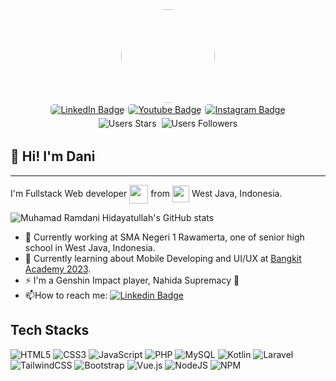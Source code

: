 <div id="header" align="center">
  <img src="https://media.giphy.com/media/k0ijJhqrUP4T2EvmJ1/giphy.gif"/>
</div>
<div id="badges">
  <a href="https://www.linkedin.com/in/muhamad-ramdani-hidayatullah">
    <img src="https://img.shields.io/badge/LinkedIn-blue?style=for-the-badge&logo=linkedin&logoColor=white" alt="LinkedIn Badge"/>
  </a>
  <a href="https://www.youtube.com/channel/UCpjRwqnzSINBcrkQjVXKrwA">
    <img src="https://img.shields.io/badge/YouTube-red?style=for-the-badge&logo=youtube&logoColor=white" alt="Youtube Badge"/>
  </a>
  <a href="https://instagram.com/muhamadramdani275">
    <img src="https://img.shields.io/badge/Instagram-E4405F?style=for-the-badge&logo=instagram&logoColor=white" alt="Instagram Badge"/>
  </a>
</div>

<div class="repo-analysis">
    <img src="https://img.shields.io/github/stars/mrh275?style=social" alt="Users Stars"/>
    <img src="https://img.shields.io/github/followers/mrh275?style=social" alt="Users Followers"/>
</div>

## :wave: Hi! I'm Dani

---

<p>
    I'm Fullstack Web developer <img src="https://media.giphy.com/media/WUlplcMpOCEmTGBtBW/giphy.gif" width="30" style="vertical-align:middle"> from <img src="https://em-content.zobj.net/thumbs/160/sony/336/flag-indonesia_1f1ee-1f1e9.png" style="vertical-align:middle; width:27px;"/> West Java, Indonesia.
</p>

![Muhamad Ramdani Hidayatullah's GitHub stats](https://github-readme-stats.vercel.app/api?username=mrh275&show_icons=true&theme=radical)

- :telescope: Currently working at SMA Negeri 1 Rawamerta, one of senior high school in West Java, Indonesia.
- :seedling: Currently learning about Mobile Developing and UI/UX at [Bangkit Academy 2023](https://www.linkedin.com/company/bangkit-academy).
- :zap: I'm a Genshin Impact player, Nahida Supremacy :triumph:
- :mailbox:How to reach me: [![Linkedin Badge](https://img.shields.io/badge/Linkedin-blue?style=flat&logo=Linkedin&logoColor=white)](https://www.linkedin.com/in/muhamad-ramdani-hidayatullah)

## Tech Stacks

![HTML5](https://img.shields.io/badge/html5-%23E34F26.svg?style=for-the-badge&logo=html5&logoColor=white) ![CSS3](https://img.shields.io/badge/css3-%231572B6.svg?style=for-the-badge&logo=css3&logoColor=white) ![JavaScript](https://img.shields.io/badge/javascript-%23323330.svg?style=for-the-badge&logo=javascript&logoColor=%23F7DF1E) ![PHP](https://img.shields.io/badge/php-%23777BB4.svg?style=for-the-badge&logo=php&logoColor=white) ![MySQL](https://img.shields.io/badge/mysql-%2300f.svg?style=for-the-badge&logo=mysql&logoColor=white) ![Kotlin](https://img.shields.io/badge/kotlin-%237F52FF.svg?style=for-the-badge&logo=kotlin&logoColor=white) ![Laravel](https://img.shields.io/badge/laravel-%23FF2D20.svg?style=for-the-badge&logo=laravel&logoColor=white) ![TailwindCSS](https://img.shields.io/badge/tailwindcss-%2338B2AC.svg?style=for-the-badge&logo=tailwind-css&logoColor=white) ![Bootstrap](https://img.shields.io/badge/bootstrap-%23563D7C.svg?style=for-the-badge&logo=bootstrap&logoColor=white) ![Vue.js](https://img.shields.io/badge/vuejs-%2335495e.svg?style=for-the-badge&logo=vuedotjs&logoColor=%234FC08D) ![NodeJS](https://img.shields.io/badge/node.js-6DA55F?style=for-the-badge&logo=node.js&logoColor=white) ![NPM](https://img.shields.io/badge/NPM-%23CB3837.svg?style=for-the-badge&logo=npm&logoColor=white)

<style>
    #header img {
        border-radius: 100%;
        width: 150px;
    }
    #badges {
        display: flex;
        justify-content: center;
    }
    #badges > a {
        margin: 2px 3px;
    }
    #badges > a > img {
        border-radius: 5px;
    }
    .repo-analysis {
        display: flex;
        justify-content: center;
    }
    .repo-analysis > img {
        margin: 3px 4px;
    }
</style>
